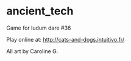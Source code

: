 # ancient_tech
Game for ludum dare #36

Play online at: http://cats-and-dogs.intuitivo.fr/

All art by Caroline G.
